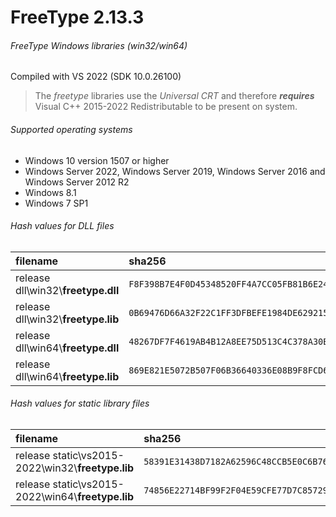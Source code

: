 FreeType 2.13.3
=========================
###### FreeType Windows libraries (win32/win64)
Compiled with VS 2022 (SDK 10.0.26100)
> The *freetype* libraries use the *Universal CRT* and therefore **_requires_** Visual C++ 2015-2022 Redistributable to be present on system.
###### Supported operating systems
- Windows 10 version 1507 or higher
- Windows Server 2022, Windows Server 2019, Windows Server 2016 and Windows Server 2012 R2
- Windows 8.1
- Windows 7 SP1
###### Hash values for DLL files
| filename | sha256 |
| :-- | :-- |
| release dll\\win32\\**freetype.dll** | `F8F398B7E4F0D45348520FF4A7CC05FB81B6E241A3067B9D85D5D381E1FB1E7A` |
| release dll\\win32\\**freetype.lib** | `0B69476D66A32F22C1FF3DFBEFE1984DE6292159D36BD2ECC8144A26C76B2FAE` |
| release dll\\win64\\**freetype.dll** | `48267DF7F4619AB4B12A8EE75D513C4C378A30BFEC5C48CBABCB678B72F8F697` |
| release dll\\win64\\**freetype.lib** | `869E821E5072B507F06B36640336E08B9F8FCD65A3A63C6C27A55B0F33599AB1` |
###### Hash values for static library files
| filename | sha256 |
| :-- | :-- |
| release static\\vs2015-2022\\win32\\**freetype.lib** | `58391E31438D7182A62596C48CCB5E0C6B76B8F37B7EE6565BADF3564D1465F8` |
| release static\\vs2015-2022\\win64\\**freetype.lib** | `74856E22714BF99F2F04E59CFE77D7C85729E5AA3570030B939048115EF528AD` |
